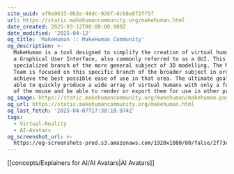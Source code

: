 ```yaml
---
site_uuid: af9a9633-9b2e-48dc-926f-8cb8e072ff5f
url: https://static.makehumancommunity.org/makehuman.html
date_created: 2025-03-12T00:00:00.000Z
date_modified: '2025-04-12'
og_title: 'MakeHuman :: MakeHuman Community'
og_description: >-
  MakeHuman is a tool designed to simplify the creation of virtual humans using
  a Graphical User Interface, also commonly referred to as a GUI. This is a
  specialized branch of the more general subject of 3D modelling. The MakeHuman
  Team is focused on this specific branch of the broader subject in order to
  achieve the best possible ease of use in that area. The ultimate goal is to be
  able to quickly produce a wide array of virtual humans with only a few clicks
  of the mouse and be able to render or export them for use in other projects.
og_image: https://static.makehumancommunity.org/makehuman/makehuman.png
og_url: https://static.makehumancommunity.org/makehuman.html
og_last_fetch: '2025-04-07T17:38:10.974Z'
tags:
  - Virtual-Reality
  - AI-Avatars
og_screenshot_url: >-
  https://og-screenshots-prod.s3.amazonaws.com/1920x1080/80/false/2f73eba67aaa8f50022a8cea5fc49571e199475c31c85a46cb38aee311d888b8.jpeg
---
```


































[[concepts/Explainers for AI/AI Avatars|AI Avatars]]
